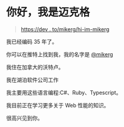 # 你好，我是迈克格

> [https://dev . to/mikerg/hi-im-mikerg](https://dev.to/mikerg/hi-im-mikerg)

我已经编码 35 年了。

你可以在推特上找到我，我的名字是 [@mikerg](https://twitter.com/mikerg)

我住在加拿大的沃特卢。

我在湖泊软件公司工作

我主要用这些语言编程:C#、Ruby、Typescript。

我目前正在学习更多关于 Web 性能的知识。

很高兴见到你。